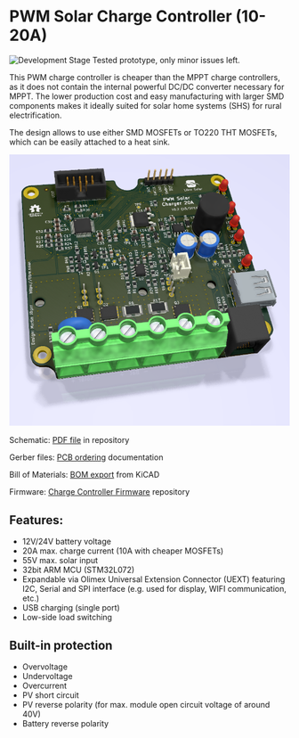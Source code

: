 # PWM Solar Charge Controller (10-20A)

![Development Stage](https://img.shields.io/badge/development%20stage-eval-yellow.svg) Tested prototype, only minor issues left.

This PWM charge controller is cheaper than the MPPT charge controllers, as it does not contain the internal powerful DC/DC converter necessary for MPPT. The lower production cost and easy manufacturing with larger SMD components makes it ideally suited for solar home systems (SHS) for rural electrification.

The design allows to use either SMD MOSFETs or TO220 THT MOSFETs, which can be easily attached to a heat sink.

![PWM charge controller PCB](pwm-2420-lus.png)

Schematic: [PDF file](pwm-2420-lus.pdf) in repository

Gerber files: [PCB ordering](http://libre.solar/docs/pcb_ordering) documentation

Bill of Materials: [BOM export](http://libre.solar/docs/bom) from KiCAD

Firmware: [Charge Controller Firmware](https://github.com/LibreSolar/charge-controller-firmware) repository

## Features:
- 12V/24V battery voltage
- 20A max. charge current (10A with cheaper MOSFETs)
- 55V max. solar input
- 32bit ARM MCU (STM32L072)
- Expandable via Olimex Universal Extension Connector (UEXT) featuring
   I2C, Serial and SPI interface (e.g. used for display, WIFI communication, etc.)
- USB charging (single port)
- Low-side load switching

## Built-in protection
- Overvoltage
- Undervoltage
- Overcurrent
- PV short circuit
- PV reverse polarity (for max. module open circuit voltage of around 40V)
- Battery reverse polarity
